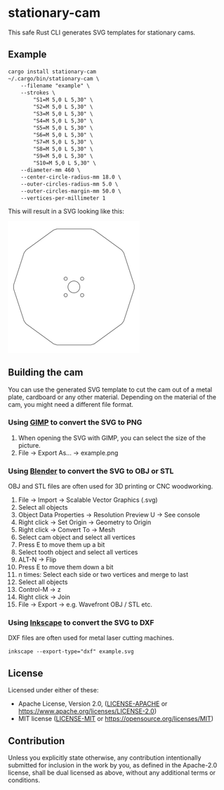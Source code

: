# stationary-cam

This safe Rust CLI generates SVG templates for stationary cams.

## Example

```
cargo install stationary-cam
~/.cargo/bin/stationary-cam \
    --filename "example" \
    --strokes \
        "S1=M 5,0 L 5,30" \
        "S2=M 5,0 L 5,30" \
        "S3=M 5,0 L 5,30" \
        "S4=M 5,0 L 5,30" \
        "S5=M 5,0 L 5,30" \
        "S6=M 5,0 L 5,30" \
        "S7=M 5,0 L 5,30" \
        "S8=M 5,0 L 5,30" \
        "S9=M 5,0 L 5,30" \
        "S10=M 5,0 L 5,30" \
    --diameter-mm 460 \
    --center-circle-radius-mm 18.0 \
    --outer-circles-radius-mm 5.0 \
    --outer-circles-margin-mm 50.0 \
    --vertices-per-millimeter 1
```
This will result in a SVG looking like this:

![Result](example.png)

## Building the cam

You can use the generated SVG template to cut the cam out of a metal plate, cardboard or any other material. Depending on the material of the cam, you might need a different file format.

### Using [GIMP](https://gimp.org) to convert the SVG to PNG

1. When opening the SVG with GIMP, you can select the size of the picture.
1. File -> Export As... -> example.png

### Using [Blender](https://www.blender.org) to convert the SVG to OBJ or STL

OBJ and STL files are often used for 3D printing or CNC woodworking.

1. File -> Import -> Scalable Vector Graphics (.svg)
1. Select all objects
1. Object Data Properties -> Resolution Preview U -> See console
1. Right click -> Set Origin -> Geometry to Origin
1. Right click -> Convert To -> Mesh
1. Select cam object and select all vertices
1. Press E to move them up a bit
1. Select tooth object and select all vertices
1. ALT-N -> Flip
1. Press E to move them down a bit
1. n times: Select each side or two vertices and merge to last
1. Select all objects
1. Control-M -> z
1. Right click -> Join
1. File -> Export -> e.g. Wavefront OBJ / STL etc.

### Using [Inkscape](https://inkscape.org/) to convert the SVG to DXF

DXF files are often used for metal laser cutting machines.

```
inkscape --export-type="dxf" example.svg
```

## License

Licensed under either of these:

 * Apache License, Version 2.0, ([LICENSE-APACHE](LICENSE-APACHE) or
   https://www.apache.org/licenses/LICENSE-2.0)
 * MIT license ([LICENSE-MIT](LICENSE-MIT) or
   https://opensource.org/licenses/MIT)

## Contribution

Unless you explicitly state otherwise, any contribution intentionally submitted for inclusion in the work by you, as defined in the Apache-2.0 license, shall be dual licensed as above, without any additional terms or conditions.

